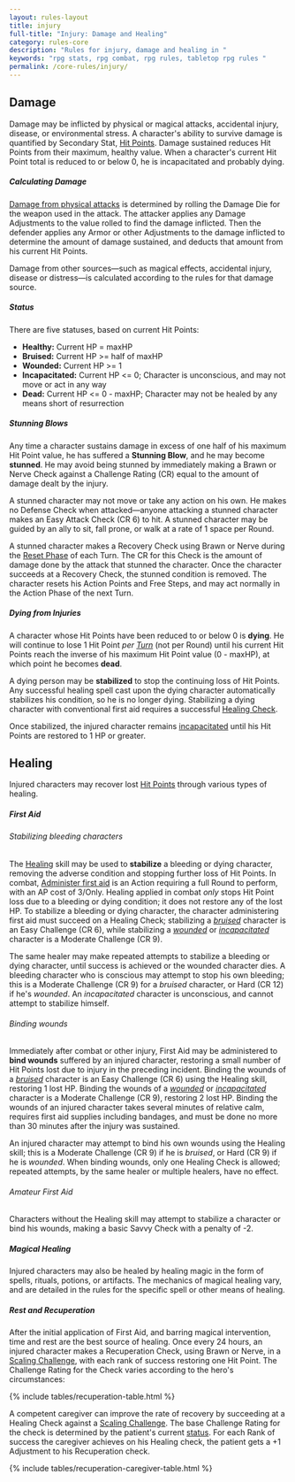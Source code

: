```yaml
---
layout: rules-layout
title: injury
full-title: "Injury: Damage and Healing"
category: rules-core
description: "Rules for injury, damage and healing in "
keywords: "rpg stats, rpg combat, rpg rules, tabletop rpg rules "
permalink: /core-rules/injury/
---
```


<h2>Damage</h2>
<p>Damage may be inflicted by physical or magical attacks, accidental injury, disease, or environmental stress. A character's ability to survive damage is quantified by Secondary Stat, <a href="{{site.baseurl}}/core-rules/characters/#stats">Hit Points</a>. Damage sustained reduces Hit Points from their maximum, healthy value. When a character's current Hit Point total is reduced to or below 0, he is incapacitated and probably dying.</p>

<h5>Calculating Damage</h5>
<p><a href="{{site.baseurl}}/core-rules/combat/#attack-hits">Damage from physical attacks</a> is determined by rolling the Damage Die for the weapon used in the attack. The attacker applies any Damage Adjustments to the value rolled to find the damage inflicted. Then the defender applies any Armor or other Adjustments to the damage inflicted to determine the amount of damage sustained, and deducts that amount from his current Hit Points.</p>
<p>Damage from other sources&mdash;such as magical effects, accidental injury, disease or distress&mdash;is calculated according to the rules for that damage source.</p>

<h5 id="injury-status">Status</h5>
<p>There are five statuses, based on current Hit Points:</p>
<ul class="bulleted ftrm">
  <li><strong>Healthy:</strong> Current HP = maxHP</li>
  <li><strong>Bruised:</strong> Current HP &gt;= half of maxHP </li>
  <li><strong>Wounded:</strong> Current HP &gt;= 1</li>
  <li><strong>Incapacitated:</strong> Current HP &lt;= 0; Character is unconscious, and may not move or act in any way</li>
  <li><strong>Dead:</strong> Current HP &lt;= 0 - maxHP; Character may not be healed by any means short of resurrection</li>
</ul>

<h5>Stunning Blows</h5>
<p>Any time a character sustains damage in excess of one half of his maximum Hit Point value, he has suffered a <strong>Stunning Blow</strong>, and he may become <strong>stunned</strong>. He may avoid being stunned by immediately making a Brawn or Nerve Check against a Challenge Rating (CR) equal to the amount of damage dealt by the injury.</p>
<p>A stunned character may not move or take any action on his own. He makes no Defense Check when attacked&mdash;anyone attacking a stunned character makes an Easy Attack Check (CR 6) to hit. A stunned character may be guided by an ally to sit, fall prone, or walk at a rate of 1 space per Round.</p>
<p>A stunned character makes a Recovery Check using Brawn or Nerve during the <a href="{{site.baseurl}}/core-rules/actions/#reset-phase">Reset Phase</a> of each Turn. The CR for this Check is the amount of damage done by the attack that stunned the character. Once the character succeeds at a Recovery Check, the stunned condition is removed. The character resets his Action Points and Free Steps, and may act normally in the Action Phase of the next Turn.</p>

<h5>Dying from Injuries</h5>
<p>A character whose Hit Points have been reduced to or below 0 is <strong>dying</strong>. He will continue to lose 1 Hit Point <em>per <a href="{{site.baseurl}}/core-rules/actions/#turns">Turn</a></em> (not per Round) until his current Hit Points reach the inverse of his maximum Hit Point value (0 - maxHP), at which point he becomes <strong>dead</strong>.</p>
<p>A dying person may be <strong>stabilized</strong> to stop the continuing loss of Hit Points. Any successful healing spell cast upon the dying character automatically stabilizes his condition, so he is no longer dying. Stabilizing a dying character with conventional first aid requires a successful <a href="#first-aid">Healing Check</a>.</p>
<p>Once stabilized, the injured character remains <a href="#injury-status">incapacitated</a> until his Hit Points are restored to 1 HP or greater.</p>

<h2>Healing</h2>
<p>Injured characters may recover lost <a href="{{site.baseurl}}/core-rules/characters/#stats">Hit Points</a> through various types of healing.</p>

<h5 id="first-aid">First Aid</h5>
<h6>Stabilizing bleeding characters</h6>
<p>The <a href="{{site.baseurl}}/core-rules/skills/#skills">Healing</a> skill may be used to <strong>stabilize</strong> a bleeding or dying character, removing the adverse condition and stopping further loss of Hit Points. In combat, <a href="{{site.baseurl}}/core-rules/actions/#actions-table">Administer first aid</a> is an Action requiring a full Round to perform, with an AP cost of 3/Only. Healing applied in combat <em>only</em> stops Hit Point loss due to a bleeding or dying condition; it does not restore any of the lost HP. To stabilize a bleeding or dying character, the character administering first aid must succeed on a Healing Check; stabilizing a <em><a href="#injury-status">bruised</a></em> character is an Easy Challenge (CR 6), while stabilizing a <em><a href="#injury-status">wounded</a></em> or <em><a href="#injury-status">incapacitated</a></em> character is a Moderate Challenge (CR 9).</p>
<p>The same healer may make repeated attempts to stabilize a bleeding or dying character, until success is achieved or the wounded character dies. A bleeding character who is conscious may attempt to stop his own bleeding; this is a Moderate Challenge (CR 9) for a <em>bruised</em> character, or Hard (CR 12) if he's <em>wounded</em>. An <em>incapacitated</em> character is unconscious, and cannot attempt to stabilize himself.</p>

<h6>Binding wounds</h6>
<p>Immediately after combat or other injury, First Aid may be administered to <strong>bind wounds</strong> suffered by an injured character, restoring a small number of Hit Points lost due to injury in the preceding incident. Binding the wounds of a <em><a href="#injury-status">bruised</a></em> character is an Easy Challenge (CR 6) using the Healing skill, restoring 1 lost HP. Binding the wounds of a <em><a href="#injury-status">wounded</a></em> or <em><a href="#injury-status">incapacitated</a></em> character is a Moderate Challenge (CR 9), restoring 2 lost HP. Binding the wounds of an injured character takes several minutes of relative calm, requires first aid supplies including bandages, and must be done no more than 30 minutes after the injury was sustained.</p>
<p>An injured character may attempt to bind his own wounds using the Healing skill; this is a Moderate Challenge (CR 9) if he is <em>bruised</em>, or Hard (CR 9) if he is <em>wounded</em>. When binding wounds, only one Healing Check is allowed; repeated attempts, by the same healer or multiple healers, have no effect.</p>

<h6>Amateur First Aid</h6>
<p>Characters without the Healing skill may attempt to stabilize a character or bind his wounds, making a basic Savvy Check with a penalty of -2.</p>

<h5>Magical Healing</h5>
<p>Injured characters may also be healed by healing magic in the form of spells, rituals, potions, or artifacts. The mechanics of magical healing vary, and are detailed in the rules for the specific spell or other means of healing.</p>

<h5>Rest and Recuperation</h5>
<p>After the initial application of First Aid, and barring magical intervention, time and rest are the best source of healing. Once every 24 hours, an injured character makes a Recuperation Check, using Brawn or Nerve, in a <a href="{{site.baseurl}}/core-rules/challenges/#scaling-challenges">Scaling Challenge</a>, with each rank of success restoring one Hit Point. The Challenge Rating for the Check varies according to the hero's circumstances:

{% include tables/recuperation-table.html %}

<p>A competent caregiver can improve the rate of recovery by succeeding at a Healing Check against a <a href="{{site.baseurl}}/core-rules/challenges/#scaling-challenge">Scaling Challenge</a>. The base Challenge Rating for the check is determined by the patient's current <a href="#injury-status">status</a>. For each Rank of success the caregiver achieves on his Healing check, the patient gets a +1 Adjustment to his Recuperation check.</p>

{% include tables/recuperation-caregiver-table.html %}

